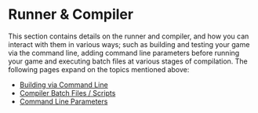 # Runner & Compiler

This section contains details on the runner and compiler, and how you
can interact with them in various ways; such as building and testing
your game via the command line, adding command line parameters before
running your game and executing batch files at various stages of
compilation. The following pages expand on the topics mentioned above:

-   [Building via Command Line](../Building_via_Command_Line)
-   [Compiler Batch Files / Scripts](Compiler_Batch_Files)
-   [Command Line Parameters](../Command_Line_Parameters)
